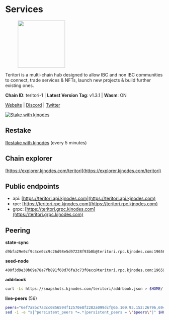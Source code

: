 # Services

<figure><img src="https://raw.githubusercontent.com/kj89/testnet_manuals/main/pingpub/logos/teritori.png" width="150" alt=""><figcaption></figcaption></figure>

Teritori is a multi-chain hub designed to allow IBC and non IBC communities  to connect, trade services & NFTs, launch new projects & build further existing ones.

**Chain ID**: teritori-1 | **Latest Version Tag**: v1.3.1 | **Wasm**: ON

[Website](https://teritori.com) | [Discord](https://discord.gg/teritori) | [Twitter](https://twitter.com/TeritoriNetwork)

[![Stake with kjnodes](https://i.ibb.co/cr44Q8j/button-stake-with-kjnodes.png)](https://restake.app/teritori/torivaloper184ln03hkpt75uhrrr26f66kvcqvf4yn4nc2xjm)

## Restake

[Restake with kjnodes](https://restake.app/teritori/torivaloper184ln03hkpt75uhrrr26f66kvcqvf4yn4nc2xjm) (every 5 minutes)
## Chain explorer
[https://explorer.kjnodes.com/teritori](https://explorer.kjnodes.com/teritori)

## Public endpoints

* api: [https://teritori.api.kjnodes.com](https://teritori.api.kjnodes.com)
* rpc: [https://teritori.rpc.kjnodes.com](https://teritori.rpc.kjnodes.com)
* grpc: [https://teritori.grpc.kjnodes.com](https://teritori.grpc.kjnodes.com)

## Peering

**state-sync**

```text
d9bfa29e0cf9c4ce0cc9c26d98e5d97228f93b0b@teritori.rpc.kjnodes.com:19656
```

**seed-node**

```text
400f3d9e30b69e78a7fb891f60d76fa3c73f0ecc@teritori.rpc.kjnodes.com:19659
```

**addrbook**
```bash
curl -Ls https://snapshots.kjnodes.com/teritori/addrbook.json > $HOME/.teritorid/config/addrbook.json
```

**live-peers** (56)
```bash
peers="6ef7a8bc7a3cc0856594f12570e8f2282a099dcf@65.109.93.152:26796,694d6e93a71a25269dbaee2674f423b3109a582d@71.236.119.108:22656,a7d96dc929824613315dcc1c90fee119f28cc51f@164.152.161.254:26656,51eaf493facf36754411baa4f7b89355bd9cb3e7@195.201.63.87:42666,106490318e51355bc6d72e7941a0080f8b8256b9@185.16.39.14:26656,1f858b8cc8e18ef05de79dd470ad29ba29ddbeb7@65.108.77.106:26889,5a98d637a16b16bf425a4a785c9d11a7d1e5b8a0@65.21.131.215:26736,78815c81331c114cd508dae3a012f0d3e5e2b966@185.119.118.117:3000,8ac41af54dfd91c41de71cde222a55670f2f405d@141.95.65.73:15956,0e189bbc6db606a14950a0e59641b798a255c3c8@65.109.37.154:3000,856c165de82fbd0489df9ec6ffaa0958c620e073@198.244.179.127:26656,4b04b3d164dc6dd5bb555a7a106a8d314f30516f@65.21.136.170:53656,ad347ea1ec920d12ccda2341348bcc89687739ef@88.99.164.158:38026,c670830fdf60374f008fa4a4eb851deddcdaef5b@65.109.88.107:46656,ebc272824924ea1a27ea3183dd0b9ba713494f83@95.214.52.139:27166,920f32f409bbb18b641cdc9513545e2e016c2c62@142.132.203.60:26656,41caa4106f68977e3a5123e56f57934a2d34a1c1@185.16.38.210:27166,51345b444fb291c03cf18084bdfc51123de7b5ac@51.178.74.75:36656,ed63fb23d64e58e91c6e268c1433c0ffa6409c26@195.201.198.231:29556,d956d6180e96c62315a777b1a3ed8f1ebf873e80@38.242.232.202:29656,48980875839186e08e12ebf0d9a2803b45206833@65.109.92.241:38026,406fc7fe86ba396cb7fc8616c546f21a1d3c51cd@89.58.57.158:26656,722b63e6c65628b929f22013dcbcde980210cb44@176.9.127.54:26656,3178ac8fffd269325500c95679d58d5e8ec61746@198.244.213.94:22956,c12c1ed98ab1f24266980c1f05ed0ca8812ca7aa@95.217.192.230:16656,b336b83d9bab0b8cf96a3833efcbc196fab63fdd@212.95.51.215:36656,669470aba9778ccccd07127115dcdc30e141d7ae@65.108.232.248:33656,e1b058e5cfa2b836ddaa496b10911da62dcf182e@138.201.8.248:26656,89757803f40da51678451735445ad40d5b15e059@134.65.192.221:26656,46b7ae20e3cc4264076a91c3601f3894a021a80d@65.108.6.45:36656,623720576706fab7cf29e6a37aed39b9852d68f0@65.109.69.154:36656,15e9e6356b6208943482b2a69cc8375b4e1b77e4@95.216.220.113:26656,ec4126b26336cd61b335345df4ff2a3fbb79338a@65.109.92.240:20026,12101148702a99298a971b310286e64bc7bb6135@65.109.23.182:38026,44b2bf9d970aece0531d3d939c5c546a7ac9201a@34.219.76.190:26656,8480ce1f929a9410567d315a5b3fc2709c2807a7@93.115.25.106:51656,e726816f42831689eab9378d5d577f1d06d25716@176.9.188.21:26656,c669be4c7c0e44a3da941f4b97a8ee4ef39f7d6e@51.159.100.40:26656,2b4f46e601fb4ede2a0c98976337e3afdaa50dac@65.108.238.102:15956,9a215b682a48dfc0435c590e945c9c2c07915ca8@65.21.170.3:26656,0b27217386756577e1eadf00c4169dc8f041e522@51.210.7.219:26656,3594b73f909a9c4b87cfe6a361ef8b2b51124dd5@65.109.69.59:15956,526d8c7c44f59be9a39d7463c576b68c0db23174@65.108.234.23:15956,c6f9573f0b5b7f986ec121e584465f2c6cd53de3@51.159.0.207:36656,ec8608f6c529a15b7a0aa9a4b40151a08dc32fe4@65.109.65.221:26796,2afdb9300c47e43e555fa572d033b2d68ac28506@65.109.70.68:26686,6085c32b26fb1baa4b16b426f5d56f2fff81cfc7@135.181.165.246:26656,4d6c820a7d426ad934a5e51f2e020836f0378919@116.202.143.91:26656,26d6ee4138c7533c5541722c6e1ecc6d60d47a86@104.193.254.42:26656,14740e6faf16ab85a98ff5911241bb4b926b9c08@65.109.85.170:52656,4cef2b81f82420434c6ce0dc43ca04ad18ef773f@65.108.75.107:15656,5cabaab828aea4bcc60e20c5a87b469c43023557@65.108.141.109:15656,d9bfa29e0cf9c4ce0cc9c26d98e5d97228f93b0b@65.109.88.38:19656,82ebb17ddac20928fb8107201dad9f5aea7f9132@198.244.200.3:26656,5ab6437f73fe71f392d53566e037aa91087530ac@139.144.67.202:26656,35de81a10ed992e427e6eb1d0d9ec3622d0f37fe@193.70.47.90:15956"
sed -i -e "s|^persistent_peers *=.*|persistent_peers = \"$peers\"|" $HOME/.teritorid/config/config.toml
```
